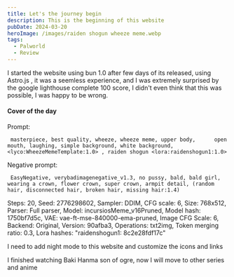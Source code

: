 ```yaml
---
title: Let's the journey begin
description: This is the beginning of this website
pubDate: 2024-03-20
heroImage: /images/raiden shogun wheeze meme.webp
tags:
  - Palworld
  - Review
---
```

I started the website using bun 1.0 after few days of its released, using Astro.js , it was a seemless experience, and I was extremely surprised by the google lighthouse complete 100 score, I didn't even think that this was possible, I was happy to be wrong.

#### Cover of the day ####

Prompt:
```
 masterpiece, best quality, wheeze, wheeze meme, upper body,      open mouth, laughing, simple background, white background,   <lyco:WheezeMemeTemplate:1.0> , raiden shogun <lora:raidenshogun1:1.0>
```
Negative prompt: 

```
 EasyNegative, verybadimagenegative_v1.3, no pussy, bald, bald girl, wearing a crown, flower crown, super crown, armpit detail, (random hair, disconnected hair, broken hair, missing hair:1.4)
```
Steps: 20, Seed: 2776298602, Sampler: DDIM, CFG scale: 6, Size: 768x512, Parser: Full parser, Model: incursiosMeme_v16Pruned, Model hash: 1750bf7d5c, VAE: vae-ft-mse-840000-ema-pruned, Image CFG Scale: 6, Backend: Original, Version: 90afba3, Operations: txt2img, Token merging ratio: 0.3, Lora hashes: "raidenshogun1: 8c2e28fdf17c"

I need to add night mode to this website and customize the icons and links

I finished watching Baki Hanma son of ogre, now I will move to other series and anime

